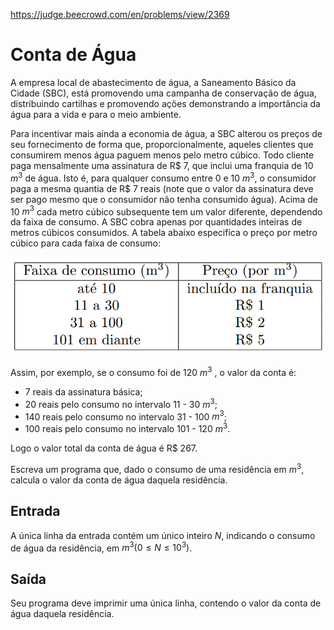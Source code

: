 https://judge.beecrowd.com/en/problems/view/2369

# Conta de Água

A empresa local de abastecimento de água, a Saneamento Básico da Cidade (SBC),
está promovendo uma campanha de conservação de água, distribuindo cartilhas e
promovendo ações demonstrando a importância da água para a vida e para o meio
ambiente.

Para incentivar mais ainda a economia de água, a SBC alterou os preços de seu
fornecimento de forma que, proporcionalmente, aqueles clientes que consumirem
menos água paguem menos pelo metro cúbico. Todo cliente paga mensalmente uma
assinatura de R$ 7, que inclui uma franquia de 10 $m^3$ de água. Isto é, para
qualquer consumo entre 0 e 10 $m^3$, o consumidor paga a mesma quantia de R$ 7
reais (note que o valor da assinatura deve ser pago mesmo que o consumidor não
tenha consumido água). Acima de 10 $m^3$ cada metro cúbico subsequente tem um
valor diferente, dependendo da faixa de consumo. A SBC cobra apenas por
quantidades inteiras de metros cúbicos consumidos. A tabela abaixo especifica o
preço por metro cúbico para cada faixa de consumo:

<center><img src="imgs/UOJ_169_A.webp"></center>

Assim, por exemplo, se o consumo foi de 120 $m^3$ , o valor da conta é:

- 7 reais da assinatura básica;
- 20 reais pelo consumo no intervalo 11 - 30 $m^3$;
- 140 reais pelo consumo no intervalo 31 - 100 $m^3$;
- 100 reais pelo consumo no intervalo 101 - 120 $m^3$.

Logo o valor total da conta de água é R$ 267.

Escreva um programa que, dado o consumo de uma residência em $m^3$, calcula o
valor da conta de água daquela residência.

## Entrada

A única linha da entrada contém um único inteiro $N$, indicando o consumo de
água da residência, em $m^3 (0 \leq N \leq 10^3)$.

## Saída

Seu programa deve imprimir uma única linha, contendo o valor da conta de água
daquela residência.

